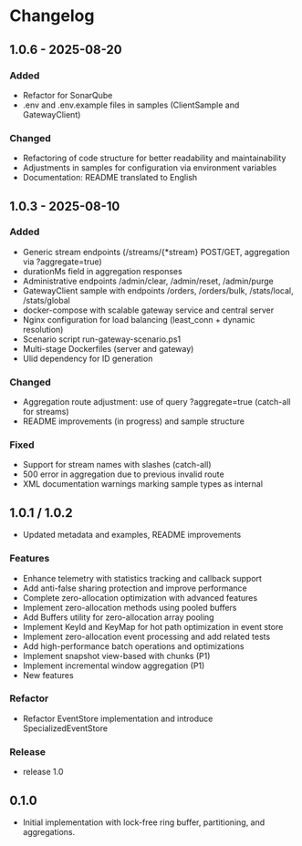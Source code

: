 # Changelog

## 1.0.6 - 2025-08-20
### Added
- Refactor for SonarQube
- .env and .env.example files in samples (ClientSample and GatewayClient)

### Changed
- Refactoring of code structure for better readability and maintainability
- Adjustments in samples for configuration via environment variables
- Documentation: README translated to English

## 1.0.3 - 2025-08-10
### Added
- Generic stream endpoints (/streams/{*stream} POST/GET, aggregation via ?aggregate=true)
- durationMs field in aggregation responses
- Administrative endpoints /admin/clear, /admin/reset, /admin/purge
- GatewayClient sample with endpoints /orders, /orders/bulk, /stats/local, /stats/global
- docker-compose with scalable gateway service and central server
- Nginx configuration for load balancing (least_conn + dynamic resolution)
- Scenario script run-gateway-scenario.ps1
- Multi-stage Dockerfiles (server and gateway)
- Ulid dependency for ID generation

### Changed
- Aggregation route adjustment: use of query ?aggregate=true (catch-all for streams)
- README improvements (in progress) and sample structure

### Fixed
- Support for stream names with slashes (catch-all)
- 500 error in aggregation due to previous invalid route
- XML documentation warnings marking sample types as internal

## 1.0.1 / 1.0.2
- Updated metadata and examples, README improvements

### Features
- Enhance telemetry with statistics tracking and callback support
- Add anti-false sharing protection and improve performance
- Complete zero-allocation optimization with advanced features
- Implement zero-allocation methods using pooled buffers
- Add Buffers utility for zero-allocation array pooling
- Implement KeyId and KeyMap for hot path optimization in event store
- Implement zero-allocation event processing and add related tests
- Add high-performance batch operations and optimizations
- Implement snapshot view-based with chunks (P1)
- Implement incremental window aggregation (P1)
- New features

### Refactor
- Refactor EventStore implementation and introduce SpecializedEventStore

### Release
- release 1.0

## 0.1.0
- Initial implementation with lock-free ring buffer, partitioning, and aggregations.
